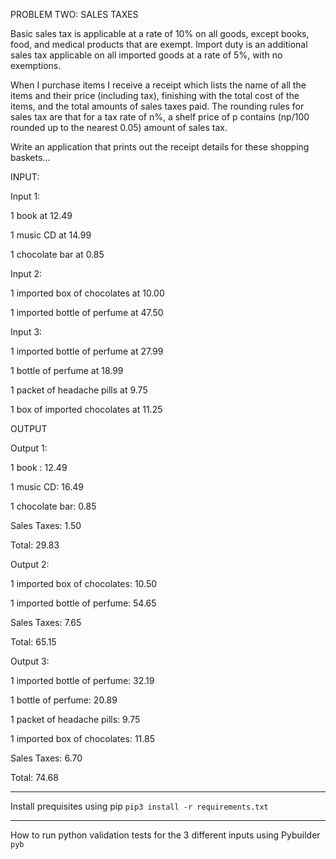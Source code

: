 PROBLEM TWO: SALES TAXES

 

Basic sales tax is applicable at a rate of 10% on all goods, except books, food, and medical products that are exempt. Import duty is an additional sales tax applicable on all imported goods at a rate of 5%, with no exemptions.

 

When I purchase items I receive a receipt which lists the name of all the items and their price (including tax), finishing with the total cost of the items, and the total amounts of sales taxes paid.  The rounding rules for sales tax are that for a tax rate of n%, a shelf price of p contains (np/100 rounded up to the nearest 0.05) amount of sales tax.

 

Write an application that prints out the receipt details for these shopping baskets...

INPUT:

 

Input 1:

1 book at 12.49

1 music CD at 14.99

1 chocolate bar at 0.85

 

Input 2:

1 imported box of chocolates at 10.00

1 imported bottle of perfume at 47.50

 

Input 3:

1 imported bottle of perfume at 27.99

1 bottle of perfume at 18.99

1 packet of headache pills at 9.75

1 box of imported chocolates at 11.25

 

OUTPUT

 

Output 1:

1 book : 12.49

1 music CD: 16.49

1 chocolate bar: 0.85

Sales Taxes: 1.50

Total: 29.83

 

Output 2:

1 imported box of chocolates: 10.50

1 imported bottle of perfume: 54.65

Sales Taxes: 7.65

Total: 65.15

 

Output 3:

1 imported bottle of perfume: 32.19

1 bottle of perfume: 20.89

1 packet of headache pills: 9.75

1 imported box of chocolates: 11.85

Sales Taxes: 6.70

Total: 74.68

---
Install prequisites using pip
`pip3 install -r requirements.txt`

---
How to run python validation tests for the 3 different inputs using Pybuilder
`pyb`
